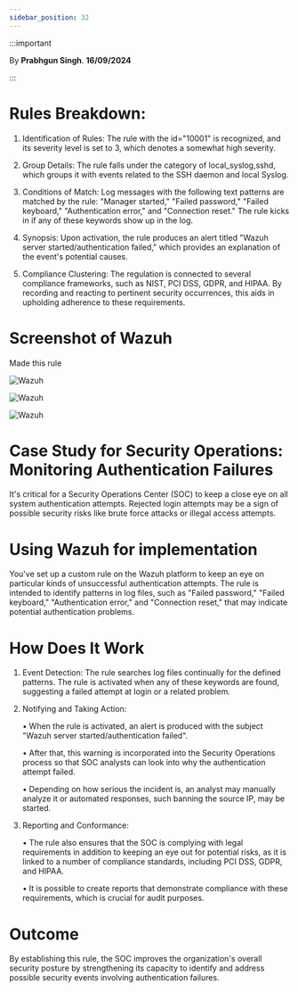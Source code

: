 ```yaml
---
sidebar_position: 32
---
```


:::important

By **Prabhgun Singh**. **16/09/2024**

:::

# Rules Breakdown:
1. Identification of Rules: The rule with the id="10001" is recognized, and its severity level is set to 3, which denotes a somewhat high severity.

2. Group Details: The rule falls under the category of local_syslog,sshd, which groups it with events related to the SSH daemon and local Syslog.

3. Conditions of Match: Log messages with the following text patterns are matched by the rule: "Manager started," "Failed password," "Failed keyboard," "Authentication error," and "Connection reset." The rule kicks in if any of these keywords show up in the log.

4. Synopsis: Upon activation, the rule produces an alert titled "Wazuh server started/authentication failed," which provides an explanation of the event's potential causes.

5. Compliance Clustering: The regulation is connected to several compliance frameworks, such as NIST, PCI DSS, GDPR, and HIPAA. By recording and reacting to pertinent security occurrences, this aids in upholding adherence to these requirements.

# Screenshot of Wazuh

Made this rule

![Wazuh](../img/Rule1.png)

![Wazuh](../img/Rule2.png)

![Wazuh](../img/Rule3.png)

# Case Study for Security Operations: Monitoring Authentication Failures

It's critical for a Security Operations Center (SOC) to keep a close eye on all system authentication attempts. Rejected login attempts may be a sign of possible security risks like brute force attacks or illegal access attempts.

# Using Wazuh for implementation

You've set up a custom rule on the Wazuh platform to keep an eye on particular kinds of unsuccessful authentication attempts. The rule is intended to identify patterns in log files, such as "Failed password," "Failed keyboard," "Authentication error," and "Connection reset," that may indicate potential authentication problems.

# How Does It Work

1. Event Detection: The rule searches log files continually for the defined patterns. The rule is activated when any of these keywords are found, suggesting a failed attempt at login or a related problem.

2. Notifying and Taking Action:

    • When the rule is activated, an alert is produced with the subject "Wazuh server started/authentication failed".

    • After that, this warning is incorporated into the Security Operations process so that SOC analysts can look into why the authentication attempt failed.

    • Depending on how serious the incident is, an analyst may manually analyze it or automated responses, such banning the source IP, may be started.

3. Reporting and Conformance:

    • The rule also ensures that the SOC is complying with legal requirements in addition to keeping an eye out for potential risks, as it is linked to a number of compliance standards, including PCI DSS, GDPR, and HIPAA.

    • It is possible to create reports that demonstrate compliance with these requirements, which is crucial for audit purposes.

# Outcome

By establishing this rule, the SOC improves the organization's overall security posture by strengthening its capacity to identify and address possible security events involving authentication failures.
